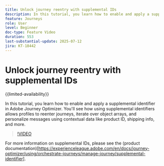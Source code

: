 ```yaml
---
title: Unlock journey reentry with supplemental IDs
description: In this tutorial, you learn how to enable and apply a supplemental identifier in Adobe Journey Optimizer. You'll see how using supplemental identifiers allows profiles to reenter journeys, iterate over object arrays, and personalize messages using contextual data like product ID, shipping info, and more.
feature: Journeys
role: User
level: Beginner
doc-type: Feature Video
duration: 553
last-substantial-update: 2025-07-12
jira: KT-18442
---
```


# Unlock journey reentry with supplemental IDs

{{limited-availability}}

In this tutorial, you learn how to enable and apply a supplemental identifier in Adobe Journey Optimizer. You'll see how using supplemental identifiers allows profiles to reenter journeys, iterate over object arrays, and personalize messages using contextual data like product ID, shipping info, and more.

>[!VIDEO](https://video.tv.adobe.com/v/3464792/?learn=on&enablevpops)

For more information on supplemental IDs, please see the (product documentation)[https://experienceleague.adobe.com/en/docs/journey-optimizer/using/orchestrate-journeys/manage-journey/supplemental-identifier].
